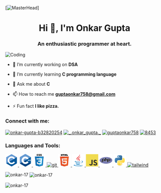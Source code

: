 [![MasterHead](https://repository-images.githubusercontent.com/588181932/e36ec678-7984-4cdd-8e4c-a3932772ff8e)]
<h1 align="center">Hi 👋, I'm Onkar Gupta</h1>
<h3 align="center">An enthusiastic programmer at heart.</h3>
<img align="rignt" src="https://images.squarespace-cdn.com/content/v1/56af9236b6aa60cdf1c52b4b/1464950341113-VN4PQR9DU6LSKDIVHPGI/image-asset.gif" alt="Coding" width="400" >


- 🔭 I’m currently working on **DSA**

- 🌱 I’m currently learning **C programming language**

- 💬 Ask me about **C**

- 📫 How to reach me **guptaonkar758@gmail.com**

- ⚡ Fun fact **I like pizza.**

<h3 align="left">Connect with me:</h3>
<p align="left">
<a href="https://linkedin.com/in/onkar-gupta-b32820254" target="blank"><img align="center" src="https://raw.githubusercontent.com/rahuldkjain/github-profile-readme-generator/master/src/images/icons/Social/linked-in-alt.svg" alt="onkar-gupta-b32820254" height="30" width="40" /></a>
<a href="https://instagram.com/_.onkar_gupta._" target="blank"><img align="center" src="https://raw.githubusercontent.com/rahuldkjain/github-profile-readme-generator/master/src/images/icons/Social/instagram.svg" alt="_.onkar_gupta._" height="30" width="40" /></a>
<a href="https://www.hackerrank.com/guptaonkar758" target="blank"><img align="center" src="https://raw.githubusercontent.com/rahuldkjain/github-profile-readme-generator/master/src/images/icons/Social/hackerrank.svg" alt="guptaonkar758" height="30" width="40" /></a>
<a href="https://discord.gg/8453" target="blank"><img align="center" src="https://raw.githubusercontent.com/rahuldkjain/github-profile-readme-generator/master/src/images/icons/Social/discord.svg" alt="8453" height="30" width="40" /></a>
</p>

<h3 align="left">Languages and Tools:</h3>
<p align="left"> <a href="https://www.cprogramming.com/" target="_blank" rel="noreferrer"> <img src="https://raw.githubusercontent.com/devicons/devicon/master/icons/c/c-original.svg" alt="c" width="40" height="40"/> </a> <a href="https://www.w3schools.com/cpp/" target="_blank" rel="noreferrer"> <img src="https://raw.githubusercontent.com/devicons/devicon/master/icons/cplusplus/cplusplus-original.svg" alt="cplusplus" width="40" height="40"/> </a> <a href="https://www.w3schools.com/css/" target="_blank" rel="noreferrer"> <img src="https://raw.githubusercontent.com/devicons/devicon/master/icons/css3/css3-original-wordmark.svg" alt="css3" width="40" height="40"/> </a> <a href="https://git-scm.com/" target="_blank" rel="noreferrer"> <img src="https://www.vectorlogo.zone/logos/git-scm/git-scm-icon.svg" alt="git" width="40" height="40"/> </a> <a href="https://www.w3.org/html/" target="_blank" rel="noreferrer"> <img src="https://raw.githubusercontent.com/devicons/devicon/master/icons/html5/html5-original-wordmark.svg" alt="html5" width="40" height="40"/> </a> <a href="https://www.java.com" target="_blank" rel="noreferrer"> <img src="https://raw.githubusercontent.com/devicons/devicon/master/icons/java/java-original.svg" alt="java" width="40" height="40"/> </a> <a href="https://developer.mozilla.org/en-US/docs/Web/JavaScript" target="_blank" rel="noreferrer"> <img src="https://raw.githubusercontent.com/devicons/devicon/master/icons/javascript/javascript-original.svg" alt="javascript" width="40" height="40"/> </a> <a href="https://www.php.net" target="_blank" rel="noreferrer"> <img src="https://raw.githubusercontent.com/devicons/devicon/master/icons/php/php-original.svg" alt="php" width="40" height="40"/> </a> <a href="https://www.python.org" target="_blank" rel="noreferrer"> <img src="https://raw.githubusercontent.com/devicons/devicon/master/icons/python/python-original.svg" alt="python" width="40" height="40"/> </a> <a href="https://tailwindcss.com/" target="_blank" rel="noreferrer"> <img src="https://www.vectorlogo.zone/logos/tailwindcss/tailwindcss-icon.svg" alt="tailwind" width="40" height="40"/> </a> </p>

<p><img align="left" src="https://github-readme-stats.vercel.app/api/top-langs?username=onkar-17&show_icons=true&locale=en&layout=compact" alt="onkar-17" /></p>

<p>&nbsp;<img align="center" src="https://github-readme-stats.vercel.app/api?username=onkar-17&show_icons=true&locale=en" alt="onkar-17" /></p>

<p><img align="center" src="https://github-readme-streak-stats.herokuapp.com/?user=onkar-17&" alt="onkar-17" /></p>
